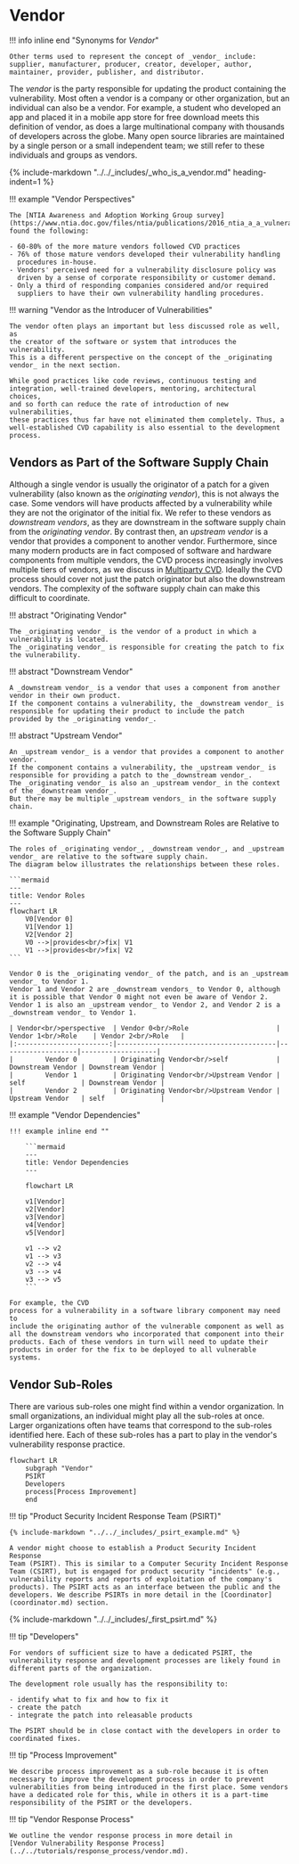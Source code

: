 # Vendor

!!! info inline end "Synonyms for _Vendor_"

    Other terms used to represent the concept of _vendor_ include:
    supplier, manufacturer, producer, creator, developer, author, 
    maintainer, provider, publisher, and distributor.

The *vendor* is the party responsible for updating the product
containing the vulnerability. Most often a vendor is a company or other
organization, but an individual can also be a vendor. For example, a
student who developed an app and placed it in a mobile app store for
free download meets this definition of vendor, as does a large
multinational company with thousands of developers across the globe.
Many open source libraries are maintained by a single person or a small
independent team; we still refer to these individuals and groups as
vendors.


{% include-markdown "../../_includes/_who_is_a_vendor.md" heading-indent=1 %}

!!! example "Vendor Perspectives"

    The [NTIA Awareness and Adoption Working Group survey](https://www.ntia.doc.gov/files/ntia/publications/2016_ntia_a_a_vulnerability_disclosure_insights_report.pdf)
    found the following:

    - 60-80% of the more mature vendors followed CVD practices
    - 76% of those mature vendors developed their vulnerability handling
      procedures in-house.
    - Vendors' perceived need for a vulnerability disclosure policy was
      driven by a sense of corporate responsibility or customer demand.
    - Only a third of responding companies considered and/or required
      suppliers to have their own vulnerability handling procedures.


!!! warning "Vendor as the Introducer of Vulnerabilities"

    The vendor often plays an important but less discussed role as well, as
    the creator of the software or system that introduces the vulnerability.
    This is a different perspective on the concept of the _originating vendor_ in the next section.
    
    While good practices like code reviews, continuous testing and
    integration, well-trained developers, mentoring, architectural choices,
    and so forth can reduce the rate of introduction of new vulnerabilities,
    these practices thus far have not eliminated them completely. Thus, a
    well-established CVD capability is also essential to the development
    process.



## Vendors as Part of the Software Supply Chain

Although a single vendor is usually the originator of a patch for a
given vulnerability (also known as the _originating vendor_), this is not always the case.
Some vendors will have products affected by a vulnerability while they are not the originator
of the initial fix.
We refer to these vendors as _downstream vendors_, as they are downstream in the software supply chain
from the _originating vendor_.
By contrast then, an _upstream vendor_ is a vendor that provides a component to another vendor.
Furthermore, since many modern products are in fact composed of
software and hardware components from multiple vendors, the CVD process
increasingly involves multiple tiers of vendors, as we discuss in
[Multiparty CVD](../../howto/coordination/mpcvd.md).
Ideally the CVD process should cover not just the
patch originator but also the downstream vendors. The complexity of the
software supply chain can make this difficult to coordinate.

!!! abstract "Originating Vendor"

    The _originating vendor_ is the vendor of a product in which a vulnerability is located.
    The _originating vendor_ is responsible for creating the patch to fix the vulnerability.

!!! abstract "Downstream Vendor"
    
    A _downstream vendor_ is a vendor that uses a component from another vendor in their own product.
    If the component contains a vulnerability, the _downstream vendor_ is responsible for updating their product to include the patch
    provided by the _originating vendor_.

!!! abstract "Upstream Vendor"

    An _upstream vendor_ is a vendor that provides a component to another vendor.
    If the component contains a vulnerability, the _upstream vendor_ is responsible for providing a patch to the _downstream vendor_.
    The _originating vendor_ is also an _upstream vendor_ in the context of the _downstream vendor_.
    But there may be multiple _upstream vendors_ in the software supply chain.

!!! example "Originating, Upstream, and Downstream Roles are Relative to the Software Supply Chain"

    The roles of _originating vendor_, _downstream vendor_, and _upstream vendor_ are relative to the software supply chain.
    The diagram below illustrates the relationships between these roles.

    ```mermaid
    ---
    title: Vendor Roles
    ---
    flowchart LR
        V0[Vendor 0]
        V1[Vendor 1]
        V2[Vendor 2]
        V0 -->|provides<br/>fix| V1
        V1 -->|provides<br/>fix| V2
    ```    

    Vendor 0 is the _originating vendor_ of the patch, and is an _upstream vendor_ to Vendor 1.
    Vendor 1 and Vendor 2 are _downstream vendors_ to Vendor 0, although 
    it is possible that Vendor 0 might not even be aware of Vendor 2.
    Vendor 1 is also an _upstream vendor_ to Vendor 2, and Vendor 2 is a _downstream vendor_ to Vendor 1.

    | Vendor<br/>perspective  | Vendor 0<br/>Role                      | Vendor 1<br/>Role    | Vendor 2<br/>Role   | 
    |:-----------------------:|----------------------------------------|-------------------|-------------------|
    |        Vendor 0         | Originating Vendor<br/>self            | Downstream Vendor | Downstream Vendor |
    |        Vendor 1         | Originating Vendor<br/>Upstream Vendor | self              | Downstream Vendor |
    |        Vendor 2         | Originating Vendor<br/>Upstream Vendor | Upstream Vendor   | self              |

!!! example "Vendor Dependencies"

    !!! example inline end ""

        ```mermaid
        ---
        title: Vendor Dependencies
        ---
        
        flowchart LR
        
        v1[Vendor]
        v2[Vendor]
        v3[Vendor]
        v4[Vendor]
        v5[Vendor]
        
        v1 --> v2
        v1 --> v3
        v2 --> v4
        v3 --> v4
        v3 --> v5
        ```

    For example, the CVD
    process for a vulnerability in a software library component may need to
    include the originating author of the vulnerable component as well as
    all the downstream vendors who incorporated that component into their
    products. Each of these vendors in turn will need to update their
    products in order for the fix to be deployed to all vulnerable
    systems.




## Vendor Sub-Roles

There are various sub-roles one might find within a vendor organization.
In small organizations, an individual might play all the sub-roles at
once. Larger organizations often have teams that correspond to the
sub-roles identified here. Each of these sub-roles has a part to play in
the vendor's vulnerability response practice.

```mermaid
flowchart LR
    subgraph "Vendor"
    PSIRT
    Developers
    process[Process Improvement]
    end
```

!!! tip "Product Security Incident Response Team (PSIRT)"

    {% include-markdown "../../_includes/_psirt_example.md" %}

    A vendor might choose to establish a Product Security Incident Response
    Team (PSIRT). This is similar to a Computer Security Incident Response
    Team (CSIRT), but is engaged for product security "incidents" (e.g.,
    vulnerability reports and reports of exploitation of the company's
    products). The PSIRT acts as an interface between the public and the
    developers. We describe PSIRTs in more detail in the [Coordinator](coordinator.md) section.

{% include-markdown "../../_includes/_first_psirt.md" %}



!!! tip "Developers"

    For vendors of sufficient size to have a dedicated PSIRT, the
    vulnerability response and development processes are likely found in
    different parts of the organization.

    The development role usually has the responsibility to:

    - identify what to fix and how to fix it
    - create the patch
    - integrate the patch into releasable products

    The PSIRT should be in close contact with the developers in order to
    coordinated fixes.

!!! tip "Process Improvement"

    We describe process improvement as a sub-role because it is often
    necessary to improve the development process in order to prevent
    vulnerabilities from being introduced in the first place. Some vendors
    have a dedicated role for this, while in others it is a part-time
    responsibility of the PSIRT or the developers.


!!! tip "Vendor Response Process"
    
    We outline the vendor response process in more detail in
    [Vendor Vulnerability Response Process](../../tutorials/response_process/vendor.md).